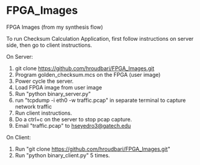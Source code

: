 # FPGA_Images
FPGA Images (from my synthesis flow)

To run Checksum Calculation Application, first follow instructions on server side, then go to client instructions.

On Server:
1. git clone https://github.com/hroudbari/FPGA_Images.git
2. Program golden_checksum.mcs on the FPGA (user image)
3. Power cycle the server.
4. Load FPGA image from user image
5. Run "python binary_server.py"
6. run "tcpdump -i eth0 -w traffic.pcap" in separate terminal to capture network traffic 
7. Run client instructions.
8. Do a ctrl+c on the server to stop pcap capture.
9. Email "traffic.pcap" to hseyedro3@gatech.edu


On Client:
1. Run "git clone https://github.com/hroudbari/FPGA_Images.git"
2. Run "python binary_client.py" 5 times.

